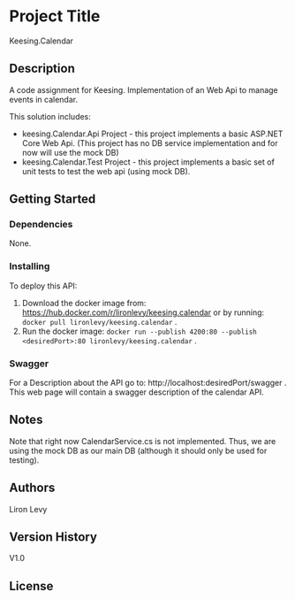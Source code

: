 # Project Title

Keesing.Calendar

## Description

A code assignment for Keesing.
Implementation of an Web Api to manage events in calendar.

This solution includes:
* keesing.Calendar.Api Project - this project implements a basic ASP.NET Core Web Api. (This project has no DB service implementation and for now will use the mock DB)
* keesing.Calendar.Test Project - this project implements a basic set of unit tests to test the web api (using mock DB).

## Getting Started

### Dependencies

None.

### Installing

To deploy this API:
1. Download the docker image from: https://hub.docker.com/r/lironlevy/keesing.calendar or by running: `docker pull lironlevy/keesing.calendar` .
2. Run the docker image: `docker run --publish 4200:80 --publish <desiredPort>:80 lironlevy/keesing.calendar` .

### Swagger

For a Description about the API go to: http://localhost:desiredPort/swagger .
This web page will contain a swagger description of the calendar API.

## Notes

Note that right now CalendarService.cs is not implemented. Thus, we are using the mock DB as our main DB (although it should only be used for testing).

## Authors

Liron Levy

## Version History

V1.0

## License